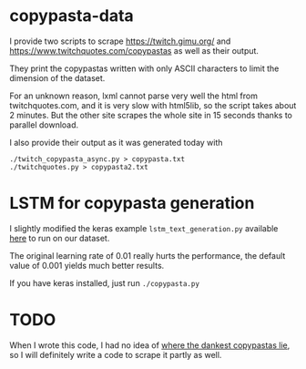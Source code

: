 # copypasta-data

I provide two scripts to scrape https://twitch.gimu.org/ and 
https://www.twitchquotes.com/copypastas as well as their output.

They print the copypastas written with only ASCII characters to limit
the dimension of the dataset.

For an unknown reason, lxml cannot parse very well the html from twitchquotes.com,
and it is very slow with html5lib, so the script takes about 2 minutes. But the other
site scrapes the whole site in 15 seconds thanks to parallel download.

I also provide their output as it was generated today with

    ./twitch_copypasta_async.py > copypasta.txt
    ./twitchquotes.py > copypasta2.txt

# LSTM for copypasta generation

I slightly modified the keras example `lstm_text_generation.py`
available [here](https://github.com/keras-team/keras/blob/master/examples/lstm_text_generation.py)
to run on our dataset.

The original learning rate of 0.01 really hurts the performance, the default value
of 0.001 yields much better results.


If you have keras installed, just run `./copypasta.py`

# TODO

When I wrote this code, I had no idea of
[where the dankest copypastas lie](https://www.reddit.com/r/copypasta/top/?sort=top&t=all),
so I will definitely write a code to scrape it partly as well.